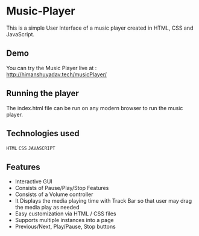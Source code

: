 # Music-Player
This is a simple User Interface of a music player created in HTML, CSS and JavaScript.

## Demo

You can try the Music Player live at : http://himanshuyadav.tech/musicPlayer/

## Running the player

The index.html file can be run on any modern browser to run the music player.

## Technologies used

`HTML`
`CSS`
`JAVASCRIPT`

## Features

- Interactive GUI
- Consists of Pause/Play/Stop Features
- Consists of a Volume controller
- It Displays the media playing time with Track Bar so that user may drag the media play as needed
- Easy customization via HTML / CSS files
- Supports multiple instances into a page
- Previous/Next, Play/Pause, Stop buttons
